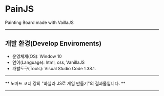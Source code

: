 # PainJS
Painting Board made with VaillaJS

---

## 개발 환경(Develop Enviroments)
- 운영체제(OS): Window 10
- 언어(Language): html, css, VanillaJS
- 개발도구(Tools): Visual Studio Code 1.38.1.

---

** 노마드 코더 강의 "바닐라 JS로 게임 만들기"의 결과물입니다. **

---

